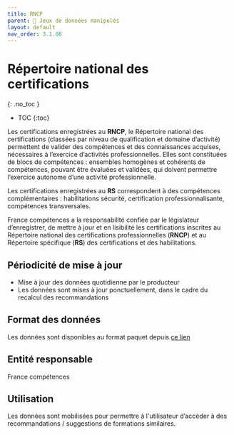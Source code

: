 ```yaml
---
title: RNCP 
parent: 🎨 Jeux de données manipulés
layout: default
nav_order: 3.1.08
---
```


# Répertoire national des certifications
{: .no_toc }

- TOC
{:toc}

Les certifications enregistrées au **RNCP**, le Répertoire national des certifications (classées par niveau de qualification et domaine d’activité) permettent de valider des compétences et des connaissances acquises, nécessaires à l’exercice d’activités professionnelles. Elles sont constituées de  blocs de compétences : ensembles homogènes et cohérents de compétences, pouvant être évaluées et validées, qui doivent permettre l’exercice autonome d’une activité professionnelle.

Les certifications enregistrées au **RS**  correspondent à des compétences complémentaires : habilitations sécurité, certification professionnalisante, compétences transversales.

France compétences a la responsabilité confiée par le législateur d’enregistrer, de mettre à jour et en lisibilité les certifications inscrites au Répertoire national des certifications professionnelles (**RNCP**) et au Répertoire spécifique (**RS**) des certifications et des habilitations.

## Périodicité de mise à jour

- Mise à jour des données quotidienne par le producteur
- Les données sont mises à jour ponctuellement, dans le cadre du recalcul des recommandations

## Format des données

Les données sont disponibles au format paquet depuis [ce lien](https://www.data.gouv.fr/fr/datasets/repertoire-national-des-certifications-professionnelles-et-repertoire-specifique/)

## Entité responsable

France compétences

## Utilisation

Les données sont mobilisées pour permettre à l'utilisateur d’accéder à des recommandations / suggestions de formations similaires.
